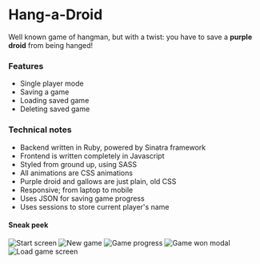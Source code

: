 # Hang-a-Droid

Well known game of hangman, but with a twist: you have to save a **purple droid** from being hanged!

### Features

* Single player mode
* Saving a game
* Loading saved game
* Deleting saved game

### Technical notes

* Backend written in Ruby, powered by Sinatra framework
* Frontend is written completely in Javascript
* Styled from ground up, using SASS
* All animations are CSS animations
* Purple droid and gallows are just plain, old CSS
* Responsive; from laptop to mobile
* Uses JSON for saving game progress
* Uses sessions to store current player's name

#### Sneak peek

![Start screen](https://s3.eu-central-1.amazonaws.com/github-readme-screenshots/hangman-sinatra/1_start_screen.png)
![New game](https://s3.eu-central-1.amazonaws.com/github-readme-screenshots/hangman-sinatra/2_new_game.png)
![Game progress](https://s3.eu-central-1.amazonaws.com/github-readme-screenshots/hangman-sinatra/3_game_progress.png)
![Game won modal](https://s3.eu-central-1.amazonaws.com/github-readme-screenshots/hangman-sinatra/4_game_won_modal.png)
![Load game screen](https://s3.eu-central-1.amazonaws.com/github-readme-screenshots/hangman-sinatra/5_load_game.png)
